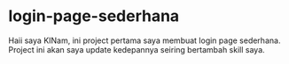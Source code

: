 # login-page-sederhana
Haii saya KINam, ini project pertama saya membuat login page sederhana. Project ini akan saya update kedepannya seiring bertambah skill saya.  
